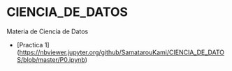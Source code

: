 # CIENCIA_DE_DATOS
Materia de Ciencia de Datos

* [Practica 1] (https://nbviewer.jupyter.org/github/SamatarouKami/CIENCIA_DE_DATOS/blob/master/P0.ipynb)
